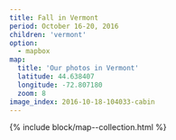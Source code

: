 ```yaml
---
title: Fall in Vermont
period: October 16-20, 2016
children: 'vermont'
option:
  - mapbox
map:
  title: 'Our photos in Vermont'
  latitude: 44.638407
  longitude: -72.807180
  zoom: 8
image_index: 2016-10-18-104033-cabin
---
```


{% include block/map--collection.html %}
